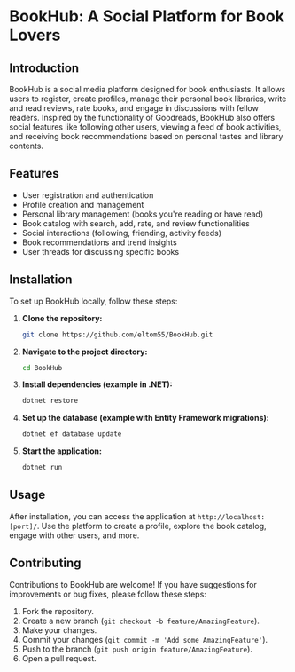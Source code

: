
# BookHub: A Social Platform for Book Lovers

## Introduction
BookHub is a social media platform designed for book enthusiasts. It allows users to register, create profiles, manage their personal book libraries, write and read reviews, rate books, and engage in discussions with fellow readers. Inspired by the functionality of Goodreads, BookHub also offers social features like following other users, viewing a feed of book activities, and receiving book recommendations based on personal tastes and library contents.

## Features
- User registration and authentication
- Profile creation and management
- Personal library management (books you're reading or have read)
- Book catalog with search, add, rate, and review functionalities
- Social interactions (following, friending, activity feeds)
- Book recommendations and trend insights
- User threads for discussing specific books

## Installation
To set up BookHub locally, follow these steps:

1. **Clone the repository:**
   ```sh
   git clone https://github.com/eltom55/BookHub.git
   ```

2. **Navigate to the project directory:**
   ```sh
   cd BookHub
   ```

3. **Install dependencies (example in .NET):**
   ```sh
   dotnet restore
   ```

4. **Set up the database (example with Entity Framework migrations):**
   ```sh
   dotnet ef database update
   ```

5. **Start the application:**
   ```sh
   dotnet run
   ```

## Usage
After installation, you can access the application at `http://localhost:[port]/`. Use the platform to create a profile, explore the book catalog, engage with other users, and more.

## Contributing
Contributions to BookHub are welcome! If you have suggestions for improvements or bug fixes, please follow these steps:

1. Fork the repository.
2. Create a new branch (`git checkout -b feature/AmazingFeature`).
3. Make your changes.
4. Commit your changes (`git commit -m 'Add some AmazingFeature'`).
5. Push to the branch (`git push origin feature/AmazingFeature`).
6. Open a pull request.

